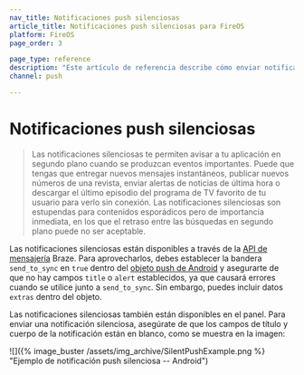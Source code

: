 ```yaml
---
nav_title: Notificaciones push silenciosas
article_title: Notificaciones push silenciosas para FireOS
platform: FireOS
page_order: 3

page_type: reference
description: "Este artículo de referencia describe cómo enviar notificaciones push silenciosas del FireOS, y los posibles casos de uso en los que las notificaciones push silenciosas pueden ser preferibles."
channel: push

---
```


# Notificaciones push silenciosas

> Las notificaciones silenciosas te permiten avisar a tu aplicación en segundo plano cuando se produzcan eventos importantes. Puede que tengas que entregar nuevos mensajes instantáneos, publicar nuevos números de una revista, enviar alertas de noticias de última hora o descargar el último episodio del programa de TV favorito de tu usuario para verlo sin conexión. Las notificaciones silenciosas son estupendas para contenidos esporádicos pero de importancia inmediata, en los que el retraso entre las búsquedas en segundo plano puede no ser aceptable.

Las notificaciones silenciosas están disponibles a través de la [API de mensajería]({{site.baseurl}}/api/endpoints/messaging/) Braze. Para aprovecharlos, debes establecer la bandera `send_to_sync` en `true` dentro del [objeto push de Android]({{site.baseurl}}/api/objects_filters/messaging/android_object/) y asegurarte de que no hay campos `title` o `alert` establecidos, ya que causará errores cuando se utilice junto a `send_to_sync`. Sin embargo, puedes incluir datos `extras` dentro del objeto.

Las notificaciones silenciosas también están disponibles en el panel. Para enviar una notificación silenciosa, asegúrate de que los campos de título y cuerpo de la notificación están en blanco, como se muestra en la imagen:

![]({% image_buster /assets/img_archive/SilentPushExample.png %} "Ejemplo de notificación push silenciosa -- Android")

